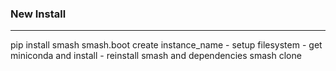 
### New Install
------------
pip install smash
smash.boot create instance_name
    - setup filesystem
    - get miniconda and install
    - reinstall smash and dependencies
smash clone
